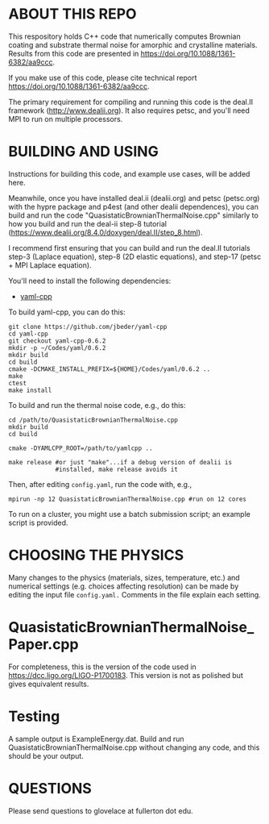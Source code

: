 ABOUT THIS REPO
=====================

This respository holds C++ code that numerically computes Brownian coating and substrate thermal noise for amorphic and crystalline materials. Results from this code are presented in https://doi.org/10.1088/1361-6382/aa9ccc.

If you make use of this code, please cite technical report https://doi.org/10.1088/1361-6382/aa9ccc.

The primary requirement for compiling and running this code is the deal.II framework (http://www.dealii.org). It also requires petsc, and you'll need MPI to run on multiple processors.

BUILDING AND USING
=====================

Instructions for building this code, and example use cases, will be added here.

Meanwhile, once you have installed deal.ii (dealii.org) and petsc (petsc.org) with the hypre package and p4est (and other dealii dependences), you can build and run the code "QuasistaticBrownianThermalNoise.cpp" similarly to how you build and run the deal-ii step-8 tutorial (https://www.dealii.org/8.4.0/doxygen/deal.II/step_8.html).

I recommend first ensuring that you can build and run the deal.II tutorials step-3 (Laplace equation), step-8 (2D elastic equations), and step-17 (petsc + MPI Laplace equation).

You'll need to install the following dependencies:
  * [yaml-cpp](https://github.com/jbeder/yaml-cpp)
  
To build yaml-cpp, you can do this:
```
git clone https://github.com/jbeder/yaml-cpp
cd yaml-cpp
git checkout yaml-cpp-0.6.2
mkdir -p ~/Codes/yaml/0.6.2
mkdir build
cd build
cmake -DCMAKE_INSTALL_PREFIX=${HOME}/Codes/yaml/0.6.2 ..
make
ctest
make install
```

To build and run the thermal noise code, e.g., do this:

```
cd /path/to/QuasistaticBrownianThermalNoise.cpp
mkdir build
cd build

cmake -DYAMLCPP_ROOT=/path/to/yamlcpp ..

make release #or just "make"...if a debug version of dealii is 
             #installed, make release avoids it
```

Then, after editing `config.yaml`, run the code with, e.g.,

```
mpirun -np 12 QuasistaticBrownianThermalNoise.cpp #run on 12 cores
```

To run on a cluster, you might use a batch submission script; an example 
script is provided.

CHOOSING THE PHYSICS
=====================
Many changes to the physics (materials, sizes, temperature, etc.) 
and numerical settings (e.g. choices affecting resolution) can be made by editing the input file `config.yaml.`
Comments in the file explain each setting.

QuasistaticBrownianThermalNoise_Paper.cpp
============================================

For completeness, this is the version of the code used in https://dcc.ligo.org/LIGO-P1700183. This version is not as polished but gives equivalent results.

Testing
============================================
A sample output is ExampleEnergy.dat. Build and run QuasistaticBrownianThermalNoise.cpp without 
changing any code, and this should be your output.

QUESTIONS
===========================================
Please send questions to glovelace at fullerton dot edu.
